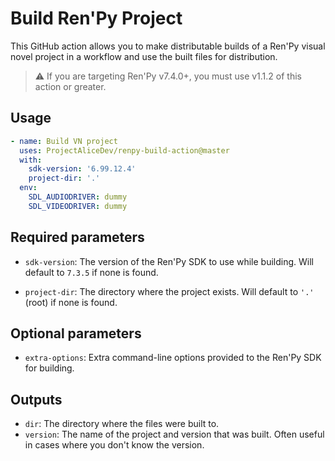 # Build Ren'Py Project

This GitHub action allows you to make distributable builds of a Ren'Py visual novel project in a workflow and use the built files for distribution.

> :warning: If you are targeting Ren'Py v7.4.0+, you must use v1.1.2 of this action or greater.

## Usage

```yml
- name: Build VN project
  uses: ProjectAliceDev/renpy-build-action@master
  with:
    sdk-version: '6.99.12.4'
    project-dir: '.'
  env:
    SDL_AUDIODRIVER: dummy
    SDL_VIDEODRIVER: dummy
```

## Required parameters

- `sdk-version`: The version of the Ren'Py SDK to use while building. Will default to `7.3.5` if none is found.

- `project-dir`: The directory where the project exists. Will default to `'.'` (root) if none is found.

## Optional parameters

- `extra-options`: Extra command-line options provided to the Ren'Py SDK for building.

## Outputs

- `dir`: The directory where the files were built to.
- `version`: The name of the project and version that was built. Often useful in cases where you don't know the version.
